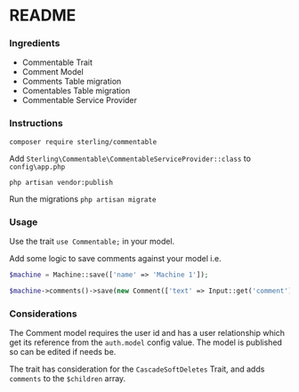 # README #

### Ingredients ###
* Commentable Trait
* Comment Model
* Comments Table migration
* Comentables Table migration
* Commentable Service Provider

### Instructions ###

``` composer require sterling/commentable ```

Add ``` Sterling\Commentable\CommentableServiceProvider::class ``` to ``` config\app.php ```

``` php artisan vendor:publish ``` 

Run the migrations ``` php artisan migrate ```

### Usage ###
Use the trait ``` use Commentable; ``` in your model.

Add some logic to save comments against your model i.e. 
``` php
$machine = Machine::save(['name' => 'Machine 1']);

$machine->comments()->save(new Comment(['text' => Input::get('comment'), 'user_id' => Auth::id()]));
```

### Considerations ###

The Comment model requires the user id and has a user relationship which get its reference from the ``` auth.model ``` config value. The model is published so can be edited if needs be.

The trait has consideration for the ``` CascadeSoftDeletes ``` Trait, and adds ``` comments ``` to the ``` $children ``` array.